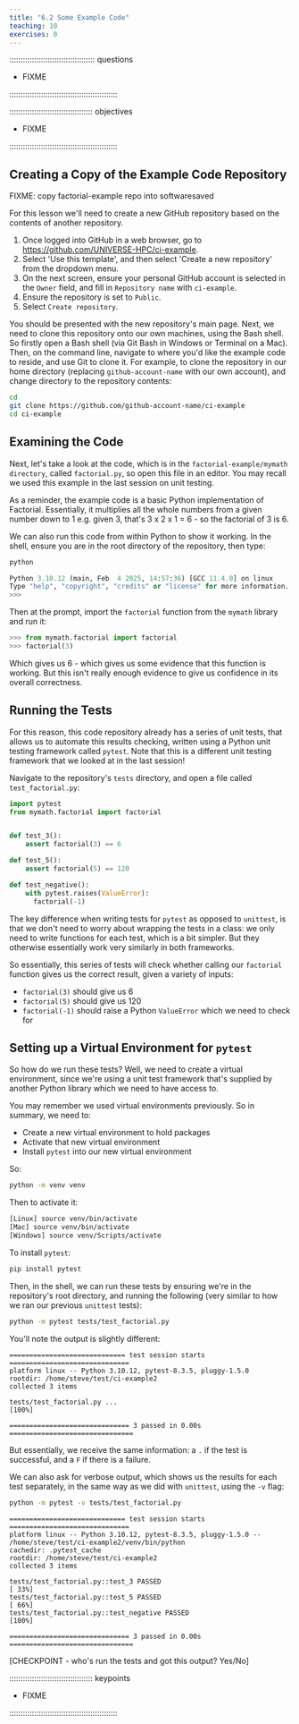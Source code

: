 ```yaml
---
title: "6.2 Some Example Code"
teaching: 10
exercises: 0
---
```


:::::::::::::::::::::::::::::::::::::: questions 

- FIXME

::::::::::::::::::::::::::::::::::::::::::::::::

::::::::::::::::::::::::::::::::::::: objectives

- FIXME

::::::::::::::::::::::::::::::::::::::::::::::::

## Creating a Copy of the Example Code Repository

FIXME: copy factorial-example repo into softwaresaved

For this lesson we'll need to create a new GitHub repository based on the contents of another repository.

1. Once logged into GitHub in a web browser,
go to https://github.com/UNIVERSE-HPC/ci-example.
1. Select 'Use this template', and then select 'Create a new repository' from the dropdown menu.
1. On the next screen, ensure your personal GitHub account is selected in the `Owner` field, and fill in `Repository name` with `ci-example`.
1. Ensure the repository is set to `Public`.
1. Select `Create repository`.

You should be presented with the new repository's main page.
Next, we need to clone this repository onto our own machines,
using the Bash shell.
So firstly open a Bash shell (via Git Bash in Windows or Terminal on a Mac).
Then, on the command line,
navigate to where you'd like the example code to reside,
and use Git to clone it.
For example, to clone the repository in our home directory (replacing `github-account-name` with our own account),
and change directory to the repository contents:

```bash
cd
git clone https://github.com/github-account-name/ci-example
cd ci-example
```

## Examining the Code

Next, let's take a look at the code, which is in the `factorial-example/mymath directory`, called `factorial.py`,
so open this file in an editor.
You may recall we used this example in the last session on unit testing.

As a reminder, the example code is a basic Python implementation of Factorial.
Essentially, it multiplies all the whole numbers from a given number down to 1
e.g. given 3, that's 3 x 2 x 1 = 6 - so the factorial of 3 is 6.

We can also run this code from within Python to show it working.
In the shell,
ensure you are in the root directory of the repository,
then type:

```bash
python
```

```python
Python 3.10.12 (main, Feb  4 2025, 14:57:36) [GCC 11.4.0] on linux
Type "help", "copyright", "credits" or "license" for more information.
>>> 
```

Then at the prompt, import the `factorial` function from the `mymath` library and run it:

```python
>>> from mymath.factorial import factorial
>>> factorial(3)
```

Which gives us 6 - which gives us some evidence that this function is working.
But this isn't really enough evidence to give us confidence in its overall correctness.

## Running the Tests

For this reason, this code repository already has a series of unit tests,
that allows us to automate this results checking,
written using a Python unit testing framework called `pytest`.
Note that this is a different unit testing framework that we looked at in the last session!

Navigate to the repository's `tests` directory, and open a file called `test_factorial.py`:

```python
import pytest
from mymath.factorial import factorial


def test_3():
    assert factorial(3) == 6

def test_5():
    assert factorial(5) == 120

def test_negative():
    with pytest.raises(ValueError):
      factorial(-1)
```

The key difference when writing tests for `pytest` as opposed to `unittest`,
is that we don't need to worry about wrapping the tests in a class:
we only need to write functions for each test,
which is a bit simpler.
But they otherwise essentially work very similarly in both frameworks.

So essentially, this series of tests will check whether calling our `factorial` function gives us the correct result,
given a variety of inputs:

- `factorial(3)` should give us 6
- `factorial(5)` should give us 120
- `factorial(-1)` should raise a Python `ValueError` which we need to check for

## Setting up a Virtual Environment for `pytest`

So how do we run these tests?
Well, we need to create a virtual environment,
since we're using a unit test framework that's supplied by another Python library which we need to have access to.

You may remember we used virtual environments previously.
So in summary, we need to:

- Create a new virtual environment to hold packages
- Activate that new virtual environment
- Install `pytest` into our new virtual environment

So:

```bash
python -m venv venv
```

Then to activate it:

```bash
[Linux] source venv/bin/activate
[Mac] source venv/bin/activate
[Windows] source venv/Scripts/activate
```

To install `pytest`:

```bash
pip install pytest
```

Then, in the shell, we can run these tests by ensuring we're in the repository's root directory,
and running the following (very similar to how we ran our previous `unittest` tests):

```bash
python -m pytest tests/test_factorial.py 
```

You'll note the output is slightly different:

```output
============================= test session starts ==============================
platform linux -- Python 3.10.12, pytest-8.3.5, pluggy-1.5.0
rootdir: /home/steve/test/ci-example2
collected 3 items                                                              

tests/test_factorial.py ...                                              [100%]

============================== 3 passed in 0.00s ===============================
```

But essentially, we receive the same information: a `.` if the test is successful,
and a `F` if there is a failure.

We can also ask for verbose output,
which shows us the results for each test separately,
in the same way as we did with `unittest`,
using the `-v` flag:

```bash
python -m pytest -v tests/test_factorial.py 
```

```output
============================= test session starts ==============================
platform linux -- Python 3.10.12, pytest-8.3.5, pluggy-1.5.0 -- /home/steve/test/ci-example2/venv/bin/python
cachedir: .pytest_cache
rootdir: /home/steve/test/ci-example2
collected 3 items                                                              

tests/test_factorial.py::test_3 PASSED                                   [ 33%]
tests/test_factorial.py::test_5 PASSED                                   [ 66%]
tests/test_factorial.py::test_negative PASSED                            [100%]

============================== 3 passed in 0.00s ===============================
```

[CHECKPOINT - who's run the tests and got this output? Yes/No]

::::::::::::::::::::::::::::::::::::: keypoints 

- FIXME

::::::::::::::::::::::::::::::::::::::::::::::::
